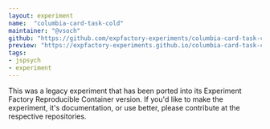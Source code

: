 ```yaml
---
layout: experiment
name:  "columbia-card-task-cold"
maintainer: "@vsoch"
github: "https://github.com/expfactory-experiments/columbia-card-task-cold"
preview: "https://expfactory-experiments.github.io/columbia-card-task-cold"
tags:
- jspsych
- experiment
---
```


This was a legacy experiment that has been ported into its Experiment Factory Reproducible Container version. If you'd like to make the experiment, it's documentation, or use better, please contribute at the respective repositories.
